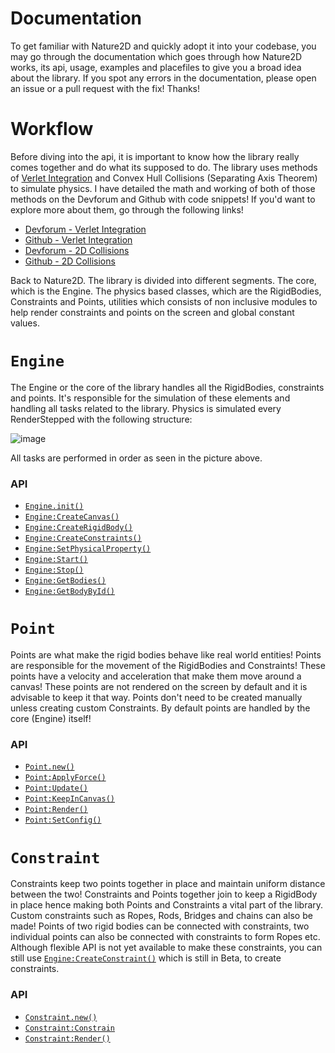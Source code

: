 # Documentation

To get familiar with Nature2D and quickly adopt it into your codebase, you may go through the documentation which goes through how Nature2D works, its api, usage, examples and placefiles to give you a broad idea about the library. If you spot any errors in the documentation, please open an issue or a pull request with the fix! Thanks!

# Workflow

Before diving into the api, it is important to know how the library really comes together and do what its supposed to do. The library uses methods of [Verlet Integration](https://en.wikipedia.org/wiki/Verlet_integration) and Convex Hull Collisions (Separating Axis Theorem) to simulate physics. I have detailed the math and working of both of those methods on the Devforum and Github with code snippets! If you'd want to explore more about them, go through the following links!
* [Devforum - Verlet Integration](https://devforum.roblox.com/t/the-beauty-of-verlet-integration-2d-ragdolls/1467651/)
* [Github - Verlet Integration](https://github.com/jaipack17/write-ups/tree/main/Verlet%20Integration)
* [Devforum - 2D Collisions](https://devforum.roblox.com/t/detecting-and-responding-to-2d-collisions-fundamentals-techniques/1484368)
* [Github - 2D Collisions](https://github.com/jaipack17/write-ups/tree/main/2D%20Collisions)

Back to Nature2D. The library is divided into different segments. The core, which is the Engine. The physics based classes, which are the RigidBodies, Constraints and Points, utilities which consists of non inclusive modules to help render constraints and points on the screen and global constant values.

# `Engine`

The Engine or the core of the library handles all the RigidBodies, constraints and points. It's responsible for the simulation of these elements and handling all tasks related to the library. Physics is simulated every RenderStepped with the following structure:

![image](https://user-images.githubusercontent.com/74130881/136814983-b97705c5-2efe-4611-81db-30704b127b33.png)

All tasks are performed in order as seen in the picture above.

### API
* [`Engine.init()`]()
* [`Engine:CreateCanvas()`]()
* [`Engine:CreateRigidBody()`]()
* [`Engine:CreateConstraints()`]()
* [`Engine:SetPhysicalProperty()`]()
* [`Engine:Start()`]()
* [`Engine:Stop()`]()
* [`Engine:GetBodies()`]()
* [`Engine:GetBodyById()`]()

# `Point`

Points are what make the rigid bodies behave like real world entities! Points are responsible for the movement of the RigidBodies and Constraints! These points have a velocity and acceleration that make them move around a canvas! These points are not rendered on the screen by default and it is advisable to keep it that way. Points don't need to be created manually unless creating custom Constraints. By default points are handled by the core (Engine) itself!

### API

* [`Point.new()`]()
* [`Point:ApplyForce()`]()
* [`Point:Update()`]()
* [`Point:KeepInCanvas()`]()
* [`Point:Render()`]()
* [`Point:SetConfig()`]()

# `Constraint`

Constraints keep two points together in place and maintain uniform distance between the two! Constraints and Points together join to keep a RigidBody in place hence making both Points and Constraints a vital part of the library. Custom constraints such as Ropes, Rods, Bridges and chains can also be made! Points of two rigid bodies can be connected with constraints, two individual points can also be connected with constraints to form Ropes etc. Although flexible API is not yet available to make these constraints, you can still use [`Engine:CreateConstraint()`]() which is still in Beta, to create constraints.

### API

* [`Constraint.new()`]()
* [`Constraint:Constrain`]()
* [`Constraint:Render()`]()
